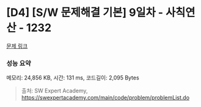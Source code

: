 # [D4] [S/W 문제해결 기본] 9일차 - 사칙연산 - 1232 

[문제 링크](https://swexpertacademy.com/main/code/problem/problemDetail.do?contestProbId=AV141J8KAIcCFAYD) 

### 성능 요약

메모리: 24,856 KB, 시간: 131 ms, 코드길이: 2,095 Bytes



> 출처: SW Expert Academy, https://swexpertacademy.com/main/code/problem/problemList.do